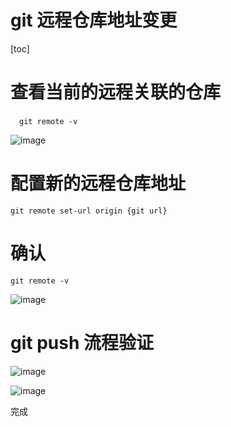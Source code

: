 # git 远程仓库地址变更
[toc]

# 查看当前的远程关联的仓库
 `git remote -v`

![image](https://file.bbzy.online/blog/JP03inmV2lal6VkN7SZZdoB3jFDdvGf8P64ipFf-B9o.png)



# 配置新的远程仓库地址
`git remote set-url origin {git url}`

# 确认
`git remote -v`

![image](https://file.bbzy.online/blog/HZwcSn2gffDcsN1jUW4SJcg6RcJXRwEDZuZNzgSt07E.png)

# git push 流程验证
![image](https://file.bbzy.online/blog/VEg4SeJqB_k5f1Uqq48XynuB2KeV7QvqdNQOfd4rh3s.png)

![image](https://file.bbzy.online/blog/GBQF-isRcUYhNgLrrm0mLrt9lbmV4y6SqUrulNjWAaw.png)

完成

